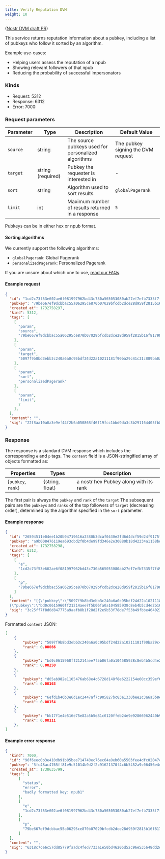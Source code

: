 ```yaml
---
title: Verify Reputation DVM
weight: 10
---
```


([Nostr DVM draft PR](https://github.com/nostr-protocol/data-vending-machines/pull/38))

This service returns reputation information about a pubkey, including a list of pubkeys who follow it sorted by an algorithm.

Example use-cases:

  - Helping users assess the reputation of a npub
  - Showing relevant followers of that npub
  - Reducing the probability of successful impersonators

### Kinds

 - Request: 5312
 - Response: 6312
 - Error: 7000

### Request parameters

| Parameter | Type | Description | Default Value |
|-----|-----|-----|-----|
| `source` | string | The source pubkeys used for personalized algorithms | The pubkey signing the DVM request |
| `target` | string (required) | Pubkey the requester is interested in | - |
| `sort`| string | Algorithm used to sort results | `globalPagerank` |
| `limit` | int | Maximum number of results returned in a response | `5` |

Pubkeys can be in either hex or npub format.

#### Sorting algorithms

We currently support the following algorithms:

 - `globalPagerank`: Global Pagerank
 - `personalizedPagerank`: Personalized Pagerank

If you are unsure about which one to use, [read our FAQs](https://vertexlab.io/docs/faq/#what-is-the-difference-between-global-and-personalized-pagerank)

#### Example request

```json
{
  "id": "1cd2c73f53e602ae6f081997962bd43c730a565053080ab27ef7efb7335f7f49",
  "pubkey": "79be667ef9dcbbac55a06295ce870b07029bfcdb2dce28d959f2815b16f81798",
  "created_at": 1732758297,
  "kind": 5312,
  "tags": [
    [
      "param",
      "source",
      "79be667ef9dcbbac55a06295ce870b07029bfcdb2dce28d959f2815b16f81798"
    ],
    [
      "param",
      "target",
      "5097f9b8bd3ebb3c240a6a0c95bdf24d22a10211181f90ba29c41c31c889ba0a"
    ],
    [
      "param",
      "sort",
      "personalizedPagerank"
    ],
    [
      "param",
      "limit",
      7
    ],
  ],
  "content": "",
  "sig": "22f8aa10a0a3e9ef44f2b6a050868f46f19fcc1bbd9da3c3b291164405fb854a4b83524770d82d008a7415636554defcfb5ea52bf42e8a681a69ef10a81bc8e2"
}
```

### Response

The response is a standard DVM response which includes the corresponding `e` and `p` tags. 
The `content` field is a JSON-stringified array of objects formatted as:

| Properties | Types | Description |
|-----|-----|-----|
| {`pubkey`, `rank`} | {string, float} | a nostr hex Pubkey along with its rank |

The first pair is always the `pubkey` and `rank` of the `target` 
The subsequent pairs are the `pubkeys` and `ranks` of the top followers of `target` (decreasing order), determined by the algorithm specified in the `sort` parameter.

#### Example response

```json
{
  "id": "26594511e04ee1b20b94719616a2380b3dcaf0430e2fd6d4dcf59d24f9175fca",
  "pubkey": "a9b008476119ea693cbd2f0b4de99fd346e2e30880b18d42234a1158bd323783",
  "created_at": 1732758298,
  "kind": 6312,
  "tags": [
    [
      "e",
      "1cd2c73f53e602ae6f081997962bd43c730a565053080ab27ef7efb7335f7f49"
    ],
    [
      "p",
      "79be667ef9dcbbac55a06295ce870b07029bfcdb2dce28d959f2815b16f81798"
    ]
  ],
  "content": "[{\"pubkey\":\"5097f9b8bd3ebb3c240a6a0c95bdf24d22a10211181f90ba29c41c31c889ba0a\",\"rank\":0.00066},
  {\"pubkey\":\"bd0c0615960ff21214aee7f5b06fa0a104585938c8eb4b5cd4e2b109041fdf62\",\"rank\":0.0025},{\"pubkey\":\"d05ab982e1105476ab68e4c6728d148f8e6222154e60cc359ef6b8599c820bea\",\"rank\":0.00163},{\"pubkey\":\"6efd1b46b3e6d1ec2447af7c905827bc83e1330bee2c3a6a5b8e0769734785e2\",\"rank\":0.00154},{\"pubkey\":\"bb17f1e4e516e75e82a5b5e81c0120ffeb24e9e92866962440b9888ae82e42a1\",\"rank\":0.00111}]",
  "sig": "3c25ff7f8d6d847775a9aafb8b1f28d2f2e9b53f78de7f53b49fbbe46402358dc281be263c20919a426cbea86fbe9d36951fd5dd86465181d9d49be056616f53"
}
```

Formatted `content` JSON:

```json
[
  	{
		"pubkey": "5097f9b8bd3ebb3c240a6a0c95bdf24d22a10211181f90ba29c41c31c889ba0a",
		"rank": 0.00066
	},
	{
		"pubkey": "bd0c0615960ff21214aee7f5b06fa0a104585938c8eb4b5cd4e2b109041fdf62",
		"rank": 0.00250
	},
	{
		"pubkey": "d05ab982e1105476ab68e4c6728d148f8e6222154e60cc359ef6b8599c820bea",
		"rank": 0.00163
	},
	{
		"pubkey": "6efd1b46b3e6d1ec2447af7c905827bc83e1330bee2c3a6a5b8e0769734785e2",
		"rank": 0.00154
	},
	{
		"pubkey": "bb17f1e4e516e75e82a5b5e81c0120ffeb24e9e92866962440b9888ae82e42a1",
		"rank": 0.00111
	},
]
```

#### Example error response

```json
{
  "kind": 7000,
  "id": "96f6eec0b3e410db91b85bee714740ec76ec64a9eb60a5503fee4dfc02047c1a",
  "pubkey": "5fc48ac4765ff81e9c51014b9d2f2c91621370f4c6b5452a9c06456e4cccaeb4",
  "created_at": 1738635799,
  "tags": [
      [
        "status",
        "error",
        "badly formatted key: npub1"
      ],
      [
        "e",
        "1cd2c73f53e602ae6f081997962bd43c730a565053080ab27ef7efb7335f7f49"
      ],
      [
        "p",
        "79be667ef9dcbbac55a06295ce870b07029bfcdb2dce28d959f2815b16f81798"
      ]
  ],
  "content": "",
  "sig": "6318c7ce6c57dd85779faadc4fed7733a1e50bd46205d52c96e535648dd2dd07e573e8d1fdef496d27014c80d1f2f604cb5337744d24000c00dde485ccdcf48c"
}
```
